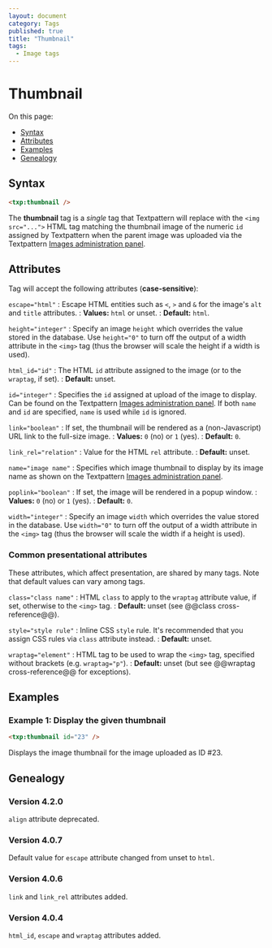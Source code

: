 ```yaml
---
layout: document
category: Tags
published: true
title: "Thumbnail"
tags:
  - Image tags
---
```


# Thumbnail

On this page:

* [Syntax](#syntax)
* [Attributes](#attributes)
* [Examples](#examples)
* [Genealogy](#genealogy)

## Syntax

~~~ html
<txp:thumbnail />
~~~

The **thumbnail** tag is a *single* tag that Textpattern will replace with the `<img src="...">` HTML tag matching the thumbnail image of the numeric `id` assigned by Textpattern when the parent image was uploaded via the Textpattern [Images administration panel](http://docs.textpattern.io/administration/images-panel).

## Attributes

Tag will accept the following attributes (**case-sensitive**):

`escape="html"`
: Escape HTML entities such as `<`, `>` and `&` for the image's `alt` and `title` attributes.
: **Values:** `html` or unset.
: **Default:** `html`.

`height="integer"`
: Specify an image `height` which overrides the value stored in the database. Use `height="0"` to turn off the output of a width attribute in the `<img>` tag (thus the browser will scale the height if a width is used).

`html_id="id"`
: The HTML `id` attribute assigned to the image (or to the `wraptag`, if set).
: **Default:** unset.

`id="integer"`
: Specifies the `id` assigned at upload of the image to display. Can be found on the Textpattern [Images administration panel](http://docs.textpattern.io/administration/images-panel). If both `name` and `id` are specified, `name` is used while `id` is ignored.

`link="boolean"`
: If set, the thumbnail will be rendered as a (non-Javascript) URL link to the full-size image.
: **Values:** `0` (no) or `1` (yes).
: **Default:** `0`.

`link_rel="relation"`
: Value for the HTML `rel` attribute.
: **Default:** unset.

`name="image name"`
: Specifies which image thumbnail to display by its image name as shown on the Textpattern [Images administration panel](http://docs.textpattern.io/administration/images-panel).

`poplink="boolean"`
: If set, the image will be rendered in a popup window.
: **Values:** `0` (no) or `1` (yes).
: **Default:** `0`.

`width="integer"`
: Specify an image `width` which overrides the value stored in the database. Use `width="0"` to turn off the output of a width attribute in the `<img>` tag (thus the browser will scale the width if a height is used).

### Common presentational attributes

These attributes, which affect presentation, are shared by many tags. Note that default values can vary among tags.

`class="class name"`
: HTML `class` to apply to the `wraptag` attribute value, if set, otherwise to the `<img>` tag.
: **Default:** unset (see @@class cross-reference@@).

`style="style rule"`
: Inline CSS `style` rule. It's recommended that you assign CSS rules via `class` attribute instead.
: **Default:** unset.

`wraptag="element"`
: HTML tag to be used to wrap the `<img>` tag, specified without brackets (e.g. `wraptag="p"`).
: **Default:** unset (but see @@wraptag cross-reference@@ for exceptions).

## Examples

### Example 1: Display the given thumbnail

~~~ html
<txp:thumbnail id="23" />
~~~

Displays the image thumbnail for the image uploaded as ID #23.

## Genealogy

### Version 4.2.0

`align` attribute deprecated.

### Version 4.0.7

Default value for `escape` attribute changed from unset to `html`.

### Version 4.0.6

`link` and `link_rel` attributes added.

### Version 4.0.4

`html_id`, `escape` and `wraptag` attributes added.
